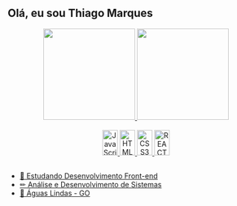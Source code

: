 ## Olá, eu sou Thiago Marques
<div align="center">
  <a href="https://github.com/ThiagoMarques16">
  <img height="180em" src="https://github-readme-stats.vercel.app/api?username=ThiagoMarques16&show_icons=true&theme=vision-friendly-dark&include_all_commits=true&count_private=true"/>
  <img height="180em" src="https://github-readme-stats.vercel.app/api/top-langs/?username=ThiagoMarques16&layout=compact&langs_count=7&theme=vision-friendly-dark"/>
</div>


  
<div style="display: inline_block" align="center"><br>

  <img src="https://cdn.jsdelivr.net/gh/devicons/devicon/icons/javascript/javascript-original.svg" alt="JavaScript" width="30" height="50" class="language-icon">
  <img src="https://cdn.jsdelivr.net/gh/devicons/devicon/icons/html5/html5-original.svg" alt="HTML5" width="30" height="50" class="language-icon">
  <img src="https://cdn.jsdelivr.net/gh/devicons/devicon/icons/css3/css3-original.svg" alt="CSS3" width="30" height="50" class="language-icon">
  <img src="https://cdn.jsdelivr.net/gh/devicons/devicon@latest/icons/react/react-original.svg" alt="REACT" width="30" height="50" class="language-icon" />
          

</div>

##

- 📕 Estudando Desenvolvimento Front-end
- ✏ Análise e Desenvolvimento de Sistemas
- 📌 Águas Lindas - GO
